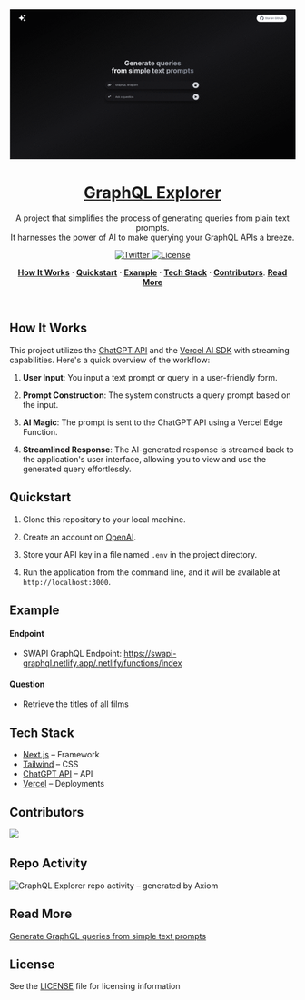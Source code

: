 <a href="https://graphqlexplorer.vercel.app">
  <img alt="https://graphqlexplorer.vercel.app" src="https://github.com/geobde/graphqlexplorer/blob/main/explorer.gif">
  <h1 align="center">GraphQL Explorer</h1>
</a>

<p align="center">
  A project that simplifies the process of generating queries from plain text prompts. <br />It harnesses the power of AI to make querying your GraphQL APIs a breeze.
</p>

<p align="center">
  <a href="https://twitter.com/geobde/status/1715527036846973048">
    <img src="https://img.shields.io/twitter/follow/geobde?style=flat&label=graphqlexplorer&logo=twitter&color=0bf&logoColor=fff" alt="Twitter" />
  </a>
  <a href="https://github.com/geobde/graphqlexplorer/blob/main/LICENSE">
    <img src="https://img.shields.io/github/license/geobde/graphqlexplorer?label=license&logo=github&color=f80&logoColor=fff" alt="License" />
  </a>
</p>

<p align="center">
  <a href="#how-it-works"><strong>How It Works</strong></a> ·
  <a href="#quickstart"><strong>Quickstart</strong></a> ·
  <a href="#example"><strong>Example</strong></a> ·
  <a href="#tech-stack"><strong>Tech Stack</strong></a> ·
  <a href="#contributors"><strong>Contributors</strong></a>.
  <a href="#read-more"><strong>Read More</strong></a>

</p>
<br/>

## How It Works

This project utilizes the [ChatGPT API](https://openai.com/api/) and the [Vercel AI SDK](https://sdk.vercel.ai/docs) with streaming capabilities. Here's a quick overview of the workflow:

1. **User Input**: You input a text prompt or query in a user-friendly form.

2. **Prompt Construction**: The system constructs a query prompt based on the input.

3. **AI Magic**: The prompt is sent to the ChatGPT API using a Vercel Edge Function.

4. **Streamlined Response**: The AI-generated response is streamed back to the application's user interface, allowing you to view and use the generated query effortlessly.

## Quickstart

1. Clone this repository to your local machine.

2. Create an account on [OpenAI](https://beta.openai.com/account/api-keys).

3. Store your API key in a file named `.env` in the project directory.

4. Run the application from the command line, and it will be available at `http://localhost:3000`.

## Example

#### Endpoint

- SWAPI GraphQL Endpoint: https://swapi-graphql.netlify.app/.netlify/functions/index

#### Question

- Retrieve the titles of all films

## Tech Stack

- [Next.js](https://nextjs.org/) – Framework
- [Tailwind](https://tailwindcss.com/) – CSS
- [ChatGPT API](https://openai.com/api/) – API
- [Vercel](https://vercel.com/) – Deployments

## Contributors

<a href="https://github.com/geobde/graphqlexplorer/graphs/contributors">
  <img src="https://contrib.rocks/image?repo=geobde/graphqlexplorer" />
</a>

## Repo Activity

![GraphQL Explorer repo activity – generated by Axiom](https://repobeats.axiom.co/api/embed/c4b64b729cbd70f2500b9badac7fdd825ef48f33.svg "Repobeats analytics image")

## Read More

[Generate GraphQL queries from simple text prompts](https://medium.com/@geobde/generate-graphql-queries-from-simple-text-prompts-d276912d6a60)

## License

See the [LICENSE](./LICENSE) file for licensing information
